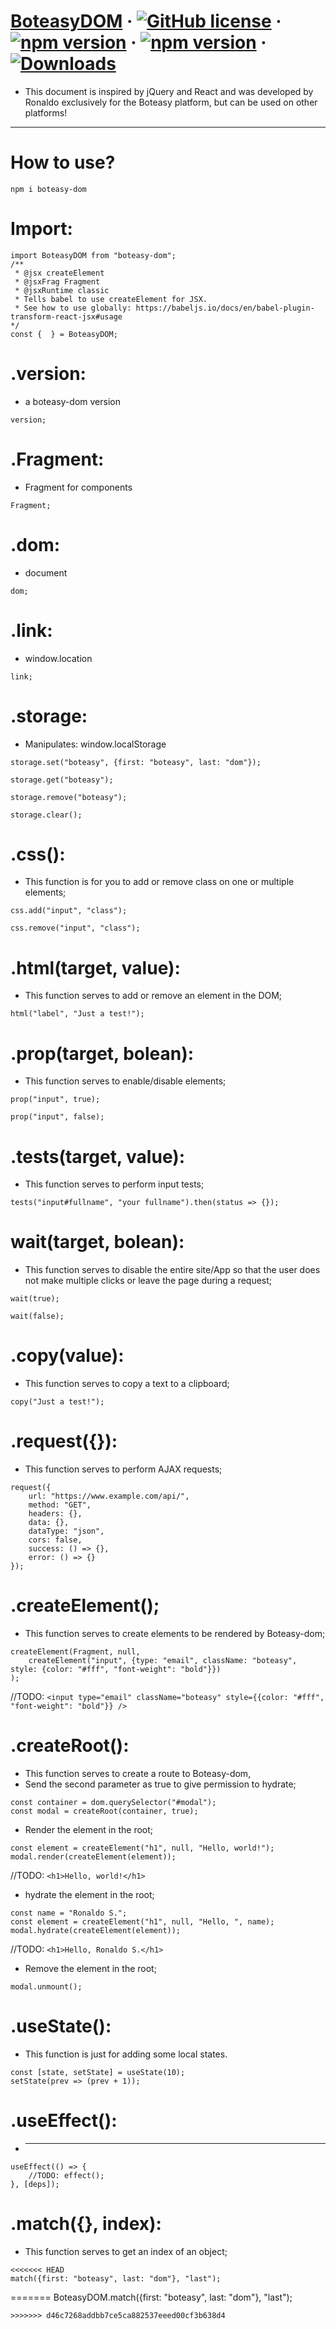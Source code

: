 # [BoteasyDOM](https://boteasy.net/) &middot; [![GitHub license](https://img.shields.io/badge/license-MIT-blue.svg)](https://github.com/theronaldostar/boteasy-dom/blob/main/LICENSE) &middot; [![npm version](https://img.shields.io/npm/v/boteasy-dom.svg?style=flat)](https://www.npmjs.com/package/boteasy-dom) &middot; [![npm version](https://badge.fury.io/js/boteasy-dom.svg)](https://www.npmjs.com/package/boteasy-dom) &middot; [![Downloads](https://img.shields.io/npm/dm/boteasy-dom.svg)](https://www.npmjs.com/package/boteasy-dom)

* This document is inspired by jQuery and React and was developed by Ronaldo exclusively for the Boteasy platform, but can be used on other platforms!
---

# How to use?

```shell
npm i boteasy-dom
```

# Import:

```shell
import BoteasyDOM from "boteasy-dom";
/**
 * @jsx createElement
 * @jsxFrag Fragment
 * @jsxRuntime classic
 * Tells babel to use createElement for JSX.
 * See how to use globally: https://babeljs.io/docs/en/babel-plugin-transform-react-jsx#usage
*/
const {  } = BoteasyDOM;
```

# .version:
* a boteasy-dom version

```shell
version;
```

# .Fragment:
* Fragment for components

```shell
Fragment;
```

# .dom:
* document

```shell
dom;
```

# .link:
* window.location

```shell
link;
```

# .storage:
* Manipulates: window.localStorage

```shell
storage.set("boteasy", {first: "boteasy", last: "dom"});
```

```shell
storage.get("boteasy");
```

```shell
storage.remove("boteasy");
```

```shell
storage.clear();
```

# .css():
* This function is for you to add or remove class on one or multiple elements;

```shell
css.add("input", "class");
```

```shell
css.remove("input", "class");
```

# .html(target, value):
* This function serves to add or remove an element in the DOM;

```shell
html("label", "Just a test!");
```

# .prop(target, bolean):
* This function serves to enable/disable elements;

```shell
prop("input", true);
```

```shell
prop("input", false);
```

# .tests(target, value):
* This function serves to perform input tests;

```shell
tests("input#fullname", "your fullname").then(status => {});
```

# wait(target, bolean):
* This function serves to disable the entire site/App so that the user does not make multiple clicks or leave the page during a request;

```shell
wait(true);
```

```shell
wait(false);
```

# .copy(value):
* This function serves to copy a text to a clipboard;

```shell
copy("Just a test!");
```

# .request({}):
* This function serves to perform AJAX requests;

```shell
request({
	url: "https://www.example.com/api/",
	method: "GET",
	headers: {},
	data: {},
	dataType: "json",
	cors: false,	
	success: () => {},
	error: () => {}
});
```

# .createElement();
* This function serves to create elements to be rendered by Boteasy-dom;

```shell
createElement(Fragment, null,
	createElement("input", {type: "email", className: "boteasy", style: {color: "#fff", "font-weight": "bold"}})
);
```
//TODO: `<input type="email" className="boteasy" style={{color: "#fff", "font-weight": "bold"}} />`


# .createRoot():
* This function serves to create a route to Boteasy-dom,
* Send the second parameter as  true to give permission to hydrate;

```shell
const container = dom.querySelector("#modal");
const modal = createRoot(container, true);
```

* Render the element in the root;

```shell
const element = createElement("h1", null, "Hello, world!");
modal.render(createElement(element));
```
//TODO: `<h1>Hello, world!</h1>`


* hydrate the element in the root;

```shell
const name = "Ronaldo S.";
const element = createElement("h1", null, "Hello, ", name);
modal.hydrate(createElement(element));
```
//TODO: `<h1>Hello, Ronaldo S.</h1>`


* Remove the element in the root;

```shell
modal.unmount();
```

# .useState():
* This function is just for adding some local states.

```shell
const [state, setState] = useState(10);
setState(prev => (prev + 1));
```

# .useEffect():
* ---

```shell
useEffect(() => {
	//TODO: effect();
}, [deps]);
```

# .match({}, index):
* This function serves to get an index of an object;

```shell
<<<<<<< HEAD
match({first: "boteasy", last: "dom"}, "last");
```
=======
BoteasyDOM.match({first: "boteasy", last: "dom"}, "last");
```
>>>>>>> d46c7268addbb7ce5ca882537eeed00cf3b638d4
